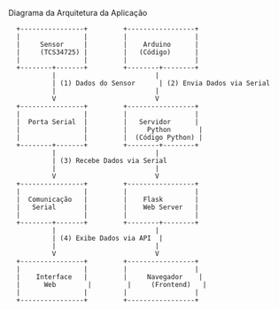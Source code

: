 Diagrama da Arquitetura da Aplicação

      +----------------+         +-----------------+
      |                |         |                 |
      |     Sensor     |         |    Arduino      |
      |     (TCS34725) |         |   (Código)      |
      |                |         |                 |
      +--------+-------+         +--------+--------+
               |                         |
               | (1) Dados do Sensor      | (2) Envia Dados via Serial
               |                         |
               V                         V
      +----------------+         +-----------------+
      |                |         |                 |
      |  Porta Serial  |         |   Servidor      |
      |                |         |     Python       |
      |                |         |  (Código Python) |
      +--------+-------+         +--------+--------+
               |                         |
               | (3) Recebe Dados via Serial
               |                         |
               V                         V
      +----------------+         +-----------------+
      |                |         |                 |
      |  Comunicação   |         |    Flask        |
      |   Serial       |         |    Web Server   |
      |                |         |                 |
      +--------+-------+         +--------+--------+
               |                         |
               | (4) Exibe Dados via API  |
               |                         |
               V                         V
      +----------------+         +-----------------+
      |                |         |                 |
      |    Interface   |         |     Navegador    |
      |      Web        |         |     (Frontend)   |
      |                |         |                 |
      +----------------+         +-----------------+

